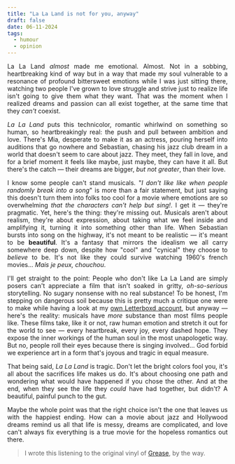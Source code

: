 ```yaml
---
title: "La La Land is not for you, anyway"
draft: false
date: 06-11-2024
tags:
  - humour
  - opinion
---
```


<p style="text-align:justify;">La La Land <i>almost</i> made me emotional. Almost. Not in a sobbing, heartbreaking kind of way but in a way that made my soul vulnerable to a resonance of profound bittersweet emotions while I was just sitting there, watching two people I've grown to love struggle and strive just to realize life isn't going to give them what they want. That was the moment when I realized dreams and passion can all exist together, at the same time that they <i>can't</i> coexist.</p>

<p style="text-align:justify;"><i>La La Land</i> puts this technicolor, romantic whirlwind on something so human, so heartbreakingly real: the push and pull between ambition and love. There's Mia, desperate to make it as an actress, pouring herself into auditions that go nowhere and Sebastian, chasing his jazz club dream in a world that doesn't seem to care about jazz. They meet, they fall in love, and for a brief moment it feels like maybe, just maybe, they can have it all. But there's the catch —  their dreams are bigger, <i>but not greater</i>, than their love.</p>

<p style="text-align:justify;">I know some people can't stand musicals. "<i>I don't like like when people randomly break into a song</i>" is more than a fair statement, but just saying this doesn't turn them into folks too cool for a movie where emotions are so overwhelming <i>that the characters can't help but sing!</i>. I get it — they're pragmatic. Yet, here's the thing: they're missing out. Musicals aren't about realism, they're about expression, about taking what we feel inside and amplifying it, turning it into something other than life. When Sebastian bursts into song on the highway, it's not meant to be realistic — it's meant to be <b>beautiful</b>. It's a fantasy that mirrors the idealism we all carry somewhere deep down, despite how "cool" and "cynical" they choose to <i>believe</i> to be. It's not like they could survive watching 1960's french movies... <i>Mais je peux, chouchou</i>.</p>

<p style="text-align:justify;">I'll get straight to the point: People who don't like La La Land are simply posers can't appreciate a film that isn't soaked in gritty, <i>oh-so-serious</i> storytelling. No sugary nonsense with no real substance! To be honest, I'm stepping on dangerous soil because this is pretty much a critique one were to make while having a look at my <a href="https://letterboxd.com/vszanetti">own Letterboxd account</a>, but anyway — here's the reality: musicals have <i>more</i> substance than most films people like. These films take, like it or not, raw human emotion and stretch it out for the world to see — every heartbreak, every joy, every dashed hope. They expose the inner workings of the human soul in the most unapologetic way. But no, people roll their eyes because there is singing involved... God forbid we experience art in a form that's joyous and tragic in equal measure.</p>

<p style="text-align:justify;">That being said, <i>La La Land</i> is tragic. Don't let the bright colors fool you, it's all about the sacrifices life makes us do. It's about choosing one path and wondering what would have happened if you chose the other. And at the end, when they see the life they <i>could</i> have had together, but didn't? A beautiful, painful punch to the gut.</p>

<p style="text-align:justify;">Maybe the whole point was that the right choice isn't the one that leaves us with the happiest ending. How can a movie about jazz and Hollywood dreams remind us all that life is messy, dreams are complicated, and love can't always fix everything is a true movie for the hopeless romantics out there.</p>
<blockquote>I wrote this listening to the original vinyl of <a href="https://letterboxd.com/film/grease/">Grease</a>, by the way.</blockquote>
